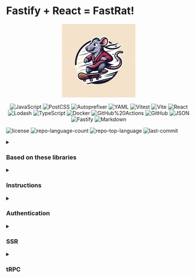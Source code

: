 # Fastify + React = FastRat!

<p align="center">
  <img 
    src="https://github.com/giacomorebonato/fastrat/blob/main/src/images/logo.jpg?raw=true" 
    alt="A rat on a skateboard"
    width='200'
    height='200'
  />
</p>

<p align="center">
<img src="https://img.shields.io/badge/JavaScript-F7DF1E.svg?style=flat&logo=JavaScript&logoColor=black" alt="JavaScript">
<img src="https://img.shields.io/badge/PostCSS-DD3A0A.svg?style=flat&logo=PostCSS&logoColor=white" alt="PostCSS">
<img src="https://img.shields.io/badge/Autoprefixer-DD3735.svg?style=flat&logo=Autoprefixer&logoColor=white" alt="Autoprefixer">
<img src="https://img.shields.io/badge/YAML-CB171E.svg?style=flat&logo=YAML&logoColor=white" alt="YAML">
<img src="https://img.shields.io/badge/Vitest-6E9F18.svg?style=flat&logo=Vitest&logoColor=white" alt="Vitest">
<img src="https://img.shields.io/badge/Vite-646CFF.svg?style=flat&logo=Vite&logoColor=white" alt="Vite">
<img src="https://img.shields.io/badge/React-61DAFB.svg?style=flat&logo=React&logoColor=black" alt="React">
<img src="https://img.shields.io/badge/Lodash-3492FF.svg?style=flat&logo=Lodash&logoColor=white" alt="Lodash">

<img src="https://img.shields.io/badge/TypeScript-3178C6.svg?style=flat&logo=TypeScript&logoColor=white" alt="TypeScript">
<img src="https://img.shields.io/badge/Docker-2496ED.svg?style=flat&logo=Docker&logoColor=white" alt="Docker">
<img src="https://img.shields.io/badge/GitHub%20Actions-2088FF.svg?style=flat&logo=GitHub-Actions&logoColor=white" alt="GitHub%20Actions">
<img src="https://img.shields.io/badge/GitHub-181717.svg?style=flat&logo=GitHub&logoColor=white" alt="GitHub">
<img src="https://img.shields.io/badge/JSON-000000.svg?style=flat&logo=JSON&logoColor=white" alt="JSON">
<img src="https://img.shields.io/badge/Fastify-000000.svg?style=flat&logo=Fastify&logoColor=white" alt="Fastify">
<img src="https://img.shields.io/badge/Markdown-000000.svg?style=flat&logo=Markdown&logoColor=white" alt="Markdown">
</p>

![license](https://img.shields.io/github/license/giacomorebonato/fastrat?style=flat&labelColor=E5E4E2&color=869BB3)
![repo-language-count](https://img.shields.io/github/languages/count/giacomorebonato/fastrat?style=flat&labelColor=E5E4E2&color=869BB3)
![repo-top-language](https://img.shields.io/github/languages/top/giacomorebonato/fastrat?style=flat&labelColor=E5E4E2&color=869BB3)
![last-commit](https://img.shields.io/github/last-commit/giacomorebonato/fastrat?style=flat&labelColor=E5E4E2&color=869BB3)
</div>

<details>
<summary>

### Based on these libraries

</summary>

* [Fastify](https://fastify.dev)
  * a fast well maintained web framework
* [Vite](https://vitejs.dev)
  * for frontend tooling and bundling
* [Vike](https://vike.dev)
  * a Vite plugin to create your own NextJS
* [tRPC](https://trpc.io/docs/server/adapters/fastify)
  * for end points with E2E type safety
* [Vavite](https://github.com/cyco130/vavite)
  * for running and compiling Node code with Vite
* [Turso db](https://turso.tech)
  * for easy to use SQL database
  * fallbacks to [libsql](https://github.com/tursodatabase/libsql) locally
* [Fly.io](https://fly.io)
  * for deployment

</details>

<details>

<summary open>

### Instructions

</summary>

1. Clone the repository 
   * `gh repo clone giacomorebonato/fastrat-test`
2. Install dependencies
   * `pnpm install`
3. Start the project
   * `pnpm dev`

</details>

<details>

<summary>

### Authentication

</summary>

Provide `GOOGLE_CLIENT_ID` and `GOOGLE_CLIENT_SECRET` into the `.env` file to allow Google authentication ([instructions](https://www.balbooa.com/help/gridbox-documentation/integrations/other/google-client-id)).  
You can check how authentication is achieved in [src/features/auth/google-auth.ts](src/features/auth/google-auth.ts) by leveraging [fastify-oauth2](https://github.com/fastify/fastify-oauth2).  
It should be easy for you to re-use this example to add other authentication providers.

</details>

<details>

<summary>

### SSR

</summary>

Project starts with pre-rendering enabled. Meaning that React components are rendered at build time and not when a request comes in.  
Check the answer to the question "Should I pre-render?" on [Vike docs](https://vike.dev/pre-rendering#should-i-pre-render).

Vike gives you total control around this behaviour and it's well documented.

</details>


<details>

<summary>

### tRPC

</summary>

This project comes with [tRPC](https://trpc.io) ready to be used.
Check [note-router.ts](src/features/notes/note-router.ts) to see how queries, mutations and subscriptions can be implemented.  
All the routers are collected in [api-router.ts](src/features/server/api-router.ts), but you can organise files in the way you prefer.

<details>

<details>

<summary>

### Deploy

</summary>

* This website deploys automatically to Fly.io
  * https://fly.io/docs/app-guides/continuous-deployment-with-github-actions/
  * [GitHub action](.github/workflows/fly.yml)
* [Environment variables](src/features/server/env.ts)
  * https://fly.io/docs/rails/the-basics/configuration/
  * [fly.toml](fly.toml)

</details>

## Credits

This project has been inspired by other starter kit

- [create-t3-app](https://github.com/t3-oss/create-t3-app)
- [epic-stack](https://github.com/epicweb-dev/epic-stack)
